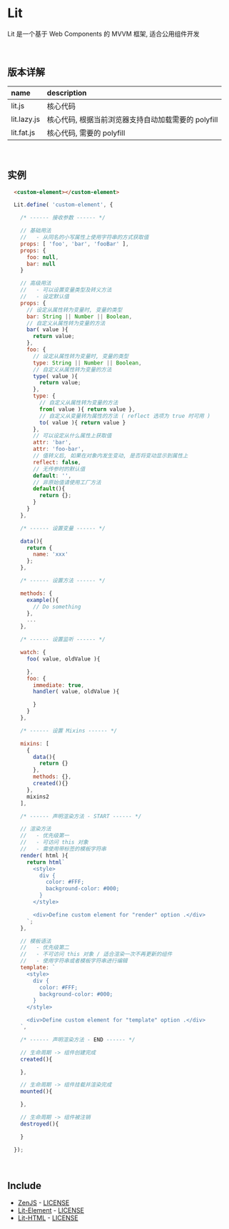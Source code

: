 # Lit
Lit 是一个基于 Web Components 的 MVVM 框架, 适合公用组件开发

<br>

## 版本详解
| name        | description |
| :-          | :-          |
| lit.js      | 核心代码 |
| lit.lazy.js | 核心代码, 根据当前浏览器支持自动加载需要的 polyfill |
| lit.fat.js  | 核心代码, 需要的 polyfill |

<br>

## 实例
```html
  <custom-element></custom-element>
```
```js
  Lit.define( 'custom-element', {

    /* ------ 接收参数 ------ */

    // 基础用法
    //   - 从同名的小写属性上使用字符串的方式获取值
    props: [ 'foo', 'bar', 'fooBar' ],
    props: {
      foo: null,
      bar: null
    }

    // 高级用法
    //   - 可以设置变量类型及转义方法
    //   - 设定默认值
    props: {
      // 设定从属性转为变量时, 变量的类型
      bar: String || Number || Boolean,
      // 自定义从属性转为变量的方法
      bar( value ){
        return value;
      },
      foo: {
        // 设定从属性转为变量时, 变量的类型
        type: String || Number || Boolean,
        // 自定义从属性转为变量的方法
        type( value ){
          return value;
        },
        type: {
          // 自定义从属性转为变量的方法
          from( value ){ return value },
          // 自定义从变量转为属性的方法 ( reflect 选项为 true 时可用 )
          to( value ){ return value }
        },
        // 可以设定从什么属性上获取值
        attr: 'bar',
        attr: 'foo-bar',
        // 值转义后, 如果在对象内发生变动, 是否将变动显示到属性上
        reflect: false,
        // 无传参时的默认值
        default: '',
        // 非原始值请使用工厂方法
        default(){
          return {};
        }
      }
    },

    /* ------ 设置变量 ------ */

    data(){
      return {
        name: 'xxx'
      };
    },

    /* ------ 设置方法 ------ */

    methods: {
      example(){
        // Do something
      },
      ...
    },

    /* ------ 设置监听 ------ */

    watch: {
      foo( value, oldValue ){

      },
      foo: {
        immediate: true,
        handler( value, oldValue ){

        }
      }
    },

    /* ------ 设置 Mixins ------ */

    mixins: [
      {
        data(){
          return {}
        },
        methods: {},
        created(){}
      },
      mixins2
    ],

    /* ------ 声明渲染方法 - START ------ */

    // 渲染方法
    //   - 优先级第一
    //   - 可访问 this 对象
    //   - 需使用带标签的模板字符串
    render( html ){
      return html`
        <style>
          div {
            color: #FFF;
            background-color: #000;
          }
        </style>

        <div>Define custom element for "render" option .</div>
      `;
    },

    // 模板语法
    //   - 优先级第二
    //   - 不可访问 this 对象 / 适合渲染一次不再更新的组件
    //   - 使用字符串或者模板字符串进行编辑
    template: `
      <style>
        div {
          color: #FFF;
          background-color: #000;
        }
      </style>

      <div>Define custom element for "template" option .</div>
    `,

    /* ------ 声明渲染方法 - END ------ */

    // 生命周期 -> 组件创建完成
    created(){

    },

    // 生命周期 -> 组件挂载并渲染完成
    mounted(){

    },

    // 生命周期 -> 组件被注销
    destroyed(){

    }

  });
```

<br>

## Include
  - [ZenJS](https://github.com/MoomFE/ZenJS) \- [LICENSE](https://github.com/MoomFE/ZenJS/blob/master/LICENSE)
  - [Lit-Element](https://github.com/Polymer/lit-element) \- [LICENSE](https://github.com/Polymer/lit-element/blob/master/LICENSE)
  - [Lit-HTML](https://github.com/Polymer/lit-html) \- [LICENSE](https://github.com/Polymer/lit-html/blob/master/LICENSE)